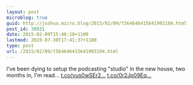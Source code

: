 ```yaml
---
layout: post
microblog: true
guid: http://joshua.micro.blog/2015/02/09/t564646415641903104.html
post_id: 38931
date: 2015-02-09T15:46:10+1100
lastmod: 2019-07-30T17:41:37+1100
type: post
url: /2015/02/09/t564646415641903104.html
---
```

I've been dying to setup the podcasting "studio" in the new house, two months in, I'm read… [t.co/vus0wSEr2...](http://t.co/vus0wSEr2m) [t.co/0r2Jp09Eq...](http://t.co/0r2Jp09EqB)
